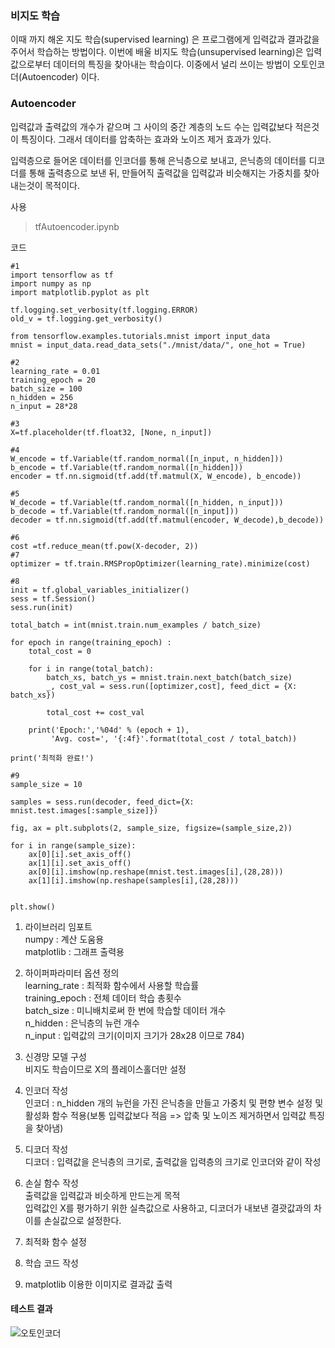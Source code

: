 ### 비지도 학습  

이때 까지 해온 지도 학습(supervised learning) 은 프로그램에게 입력값과 결과값을 주어서 학습하는 방법이다. 이번에 배울 비지도 학습(unsupervised learning)은 입력값으로부터 데이터의 특징을 찾아내는 학습이다. 이중에서 널리 쓰이는 방법이 오토인코더(Autoencoder) 이다.

### Autoencoder  
입력값과 출력값의 개수가 같으며 그 사이의 중간 계층의 노드 수는 입력값보다 적은것이 특징이다. 그래서 데이터를 압축하는 효과와 노이즈 제거 효과가 있다.  
  
입력층으로 들어온 데이터를 인코더를 통해 은닉층으로 보내고, 은닉층의 데이터를 디코더를 통해 출력층으로 보낸 뒤, 만들어직 출력값을 입력값과 비슷해지는 가중치를 찾아내는것이 목적이다.

  
사용
>tfAutoencoder.ipynb

코드
```
#1
import tensorflow as tf
import numpy as np
import matplotlib.pyplot as plt

tf.logging.set_verbosity(tf.logging.ERROR)
old_v = tf.logging.get_verbosity()

from tensorflow.examples.tutorials.mnist import input_data
mnist = input_data.read_data_sets("./mnist/data/", one_hot = True)

#2
learning_rate = 0.01
training_epoch = 20
batch_size = 100
n_hidden = 256
n_input = 28*28

#3
X=tf.placeholder(tf.float32, [None, n_input])

#4
W_encode = tf.Variable(tf.random_normal([n_input, n_hidden]))
b_encode = tf.Variable(tf.random_normal([n_hidden]))
encoder = tf.nn.sigmoid(tf.add(tf.matmul(X, W_encode), b_encode))

#5
W_decode = tf.Variable(tf.random_normal([n_hidden, n_input]))
b_decode = tf.Variable(tf.random_normal([n_input]))
decoder = tf.nn.sigmoid(tf.add(tf.matmul(encoder, W_decode),b_decode))

#6
cost =tf.reduce_mean(tf.pow(X-decoder, 2))
#7
optimizer = tf.train.RMSPropOptimizer(learning_rate).minimize(cost)

#8
init = tf.global_variables_initializer()
sess = tf.Session()
sess.run(init)

total_batch = int(mnist.train.num_examples / batch_size)

for epoch in range(training_epoch) :
    total_cost = 0
    
    for i in range(total_batch):
        batch_xs, batch_ys = mnist.train.next_batch(batch_size)
        _, cost_val = sess.run([optimizer,cost], feed_dict = {X: batch_xs})
        
        total_cost += cost_val
        
    print('Epoch:','%04d' % (epoch + 1),
         'Avg. cost=', '{:4f}'.format(total_cost / total_batch))
    
print('최적화 완료!')

#9
sample_size = 10

samples = sess.run(decoder, feed_dict={X: mnist.test.images[:sample_size]})

fig, ax = plt.subplots(2, sample_size, figsize=(sample_size,2))

for i in range(sample_size):
    ax[0][i].set_axis_off()
    ax[1][i].set_axis_off()
    ax[0][i].imshow(np.reshape(mnist.test.images[i],(28,28)))
    ax[1][i].imshow(np.reshape(samples[i],(28,28)))

    
plt.show()
```

1. 라이브러리 임포트  
numpy : 계산 도움용  
matplotlib : 그래프 출력용

2. 하이퍼파라미터 옵션 정의  
learning_rate : 최적화 함수에서 사용할 학습률  
training_epoch : 전체 데이터 학습 총횟수  
batch_size : 미니배치로써 한 번에 학습할 데이터 개수  
n_hidden : 은닉층의 뉴런 개수  
n_input : 입력값의 크기(이미지 크기가 28x28 이므로 784)

3. 신경망 모델 구성  
비지도 학습이므로 X의 플레이스홀더만 설정

4. 인코더 작성  
인코더 : n_hidden 개의 뉴런을 가진 은닉층을 만들고 가중치 및 편향 변수 설정 및 활성화 함수 적용(보통 입력값보다 적음 => 압축 및 노이즈 제거하면서 입력값 특징을 찾아냄)  

5. 디코더 작성  
디코더 : 입력값을 은닉층의 크기로, 출력값을 입력층의 크기로 인코더와 같이 작성

6. 손실 함수 작성  
출력값을 입력값과 비슷하게 만드는게 목적  
입력값인 X를 평가하기 위한 실측값으로 사용하고, 디코더가 내보낸 결괏값과의 차이를 손실값으로 설정한다. 

7. 최적화 함수 설정

8. 학습 코드 작성

9. matplotlib 이용한 이미지로 결과값 출력

#### 테스트 결과  
![오토인코더](../Image/B_AE1)
